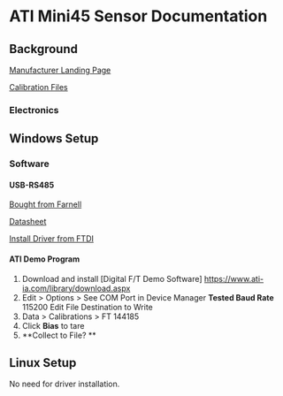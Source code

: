 # ATI Mini45 Sensor Documentation 

## Background

[Manufacturer Landing Page](https://www.ati-ia.com/products/ft/ft_models.aspx?id=Mini45)

[Calibration Files](https://www.ati-ia.com/library/software/ftdigitaldownload/getcalfiles.aspx)

### Electronics


## Windows Setup

### Software

#### USB-RS485

[Bought from Farnell](https://nl.farnell.com/en-NL/ftdi/usb-rs485-we-1800-bt/cable-usb-rs485-serial-converter/dp/1740357)

[Datasheet](https://www.farnell.com/datasheets/652302.pdf)

[Install Driver from FTDI](https://ftdichip.com/drivers/vcp-drivers/)

#### ATI Demo Program 
1. Download and install [Digital F/T Demo Software] https://www.ati-ia.com/library/download.aspx
2. Edit > Options >
   See COM Port in Device Manager
   **Tested Baud Rate** 115200
   Edit File Destination to Write
4. Data > Calibrations > FT 144185
5. Click **Bias** to tare
6. **Collect to File? **

## Linux Setup
No need for driver installation. 

